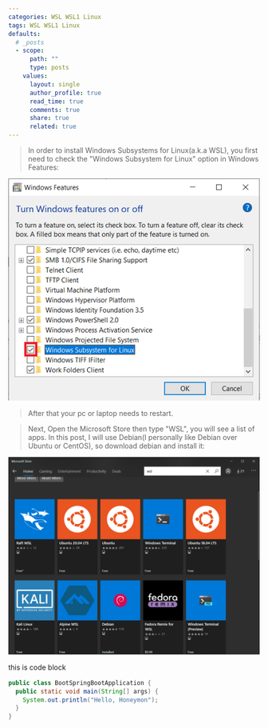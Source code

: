 ```yaml
---
categories: WSL WSL1 Linux
tags: WSL WSL1 Linux
defaults:
  # _posts
  - scope:
      path: ""
      type: posts
    values:
      layout: single
      author_profile: true
      read_time: true
      comments: true
      share: true
      related: true
---
```

> In order to install Windows Subsystems for Linux(a.k.a WSL), you first need to check the "Windows Subsystem for Linux" option in Windows Features:

![Windows Features](/assets/images/posts/2020-06-25/01.png)

> After that your pc or laptop needs to restart.

> Next, Open the Microsoft Store then type "WSL", you will see a list of apps. In this post, I will use Debian(I personally like Debian over Ubuntu or CentOS), so download debian and install it:

![Windows Features](/assets/images/posts/2020-06-25/02.png)

this is code block

```java
public class BootSpringBootApplication {
  public static void main(String[] args) {
    System.out.println("Hello, Honeymon");
  }
}
```

<!--- Author: Myungsik Kim -->